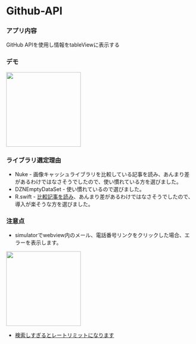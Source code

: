 # Github-API
### アプリ内容
GitHub APIを使用し情報をtableViewに表示する 
### デモ
<img src="https://user-images.githubusercontent.com/38667604/93537390-52e69b00-f986-11ea-9325-3570438d3cb4.gif" width="200">

### ライブラリ選定理由
- Nuke - 画像キャッシュライブラリを比較している記事を読み、あんまり差があるわけではなさそうでしたので、使い慣れている方を選びました。
- DZNEmptyDataSet - 使い慣れているので選びました。
- R.swift - [比較記事を読み](https://qiita.com/doi_daihei/items/167a019dc165f48d7d66)、あんまり差があるわけではなさそうでしたので、導入が楽そうな方を選びました。

### 注意点
- simulatorでwebview内のメール、電話番号リンクをクリックした場合、エラーを表示します。
<img src="https://user-images.githubusercontent.com/38667604/93534329-d81a8180-f97f-11ea-8551-7b42529c40e8.png" width="200">



- [検索しすぎるとレートリミットになります](https://developer.github.com/v3/#rate-limiting)
